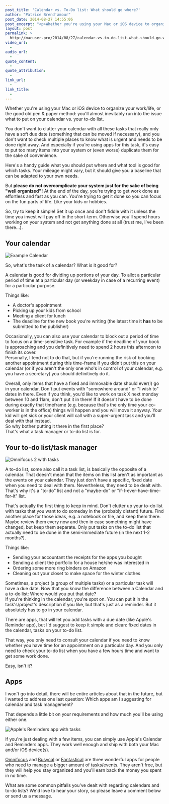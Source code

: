```yaml
---
post_title: 'Calendar vs. To-Do list: What should go where?'
author: "Patrice Brend'amour"
post_date: 2014-08-27 14:55:06
post_excerpt: "<p>Whether you're using your Mac or iOS device to organize your work/life, or the good old pen &amp; paper method: you'll almost inevitably run into the issue what to put on your calendar vs. your to-do list.&nbsp;</p>"
layout: post
permalink: >
  http://macuser.pro/2014/08/27/calendar-vs-to-do-list-what-should-go-where/
video_url:
  - 
audio_url:
  - 
quote_content:
  - 
quote_attribution:
  - 
link_url:
  - 
link_title:
  - 
---
```

Whether you're using your Mac or iOS device to organize your work/life, or the good old pen &amp; paper method: you'll almost inevitably run into the issue what to put on your calendar vs. your to-do list.

You don't want to clutter your calendar with all these tasks that really only have a soft due date (something that can be moved if necessary), and you don't want to check multiple places to know what is urgent and needs to be done right away. And especially if you're using apps for this task, it's easy to put too many items into your system or (even worse) duplicate them for the sake of convenience.

Here's a handy guide what you should put where and what tool is good for which tasks. Your mileage might vary, but it should give you a baseline that can be adapted to your own needs.

But <strong>please do not overcomplicate your system just for the sake of being "well organized"!</strong> At the end of the day, you're trying to get work done as effortless and fast as you can. You're trying to get it done so you can focus on the fun parts of life. Like your kids or hobbies.

So, try to keep it simple! Set it up once and don't fiddle with it unless the time you invest will pay off in the short-term. Otherwise you'll spend hours working on your system and not get anything done at all (trust me, I've been there...).

<h2>Your calendar</h2>

<img src="/wp-content/uploads/2014/08/calendar_sample.png" alt="Example Calendar" title="Calendar with events" />

So, what's the task of a calendar? What is it good for?

A calendar is good for dividing up portions of your day. To allot a particular period of time at a particular day (or weekday in case of a recurring event) for a particular purpose.

Things like:

<ul>
<li>A doctor's appointment</li>
<li>Picking up your kids from school</li>
<li>Meeting a client for lunch</li>
<li>The deadline for the new book you're writing (the latest time it <strong>has</strong> to be submitted to the publisher) </li>
</ul>

Occasionally, you can also use your calendar to block out a period of time to focus on a time-sensitive task.  For example if the deadline of your book is approaching and you definitively need to spend 2 hours this afternoon to finish its cover.<br />
Personally, I tend not to do that, but if you're running the risk of booking another appointment during this time-frame if you didn't put this on your calendar (or if you aren't the only one who's in control of your calendar, e.g. you have a secretary) you should definitively do it.

Overall, only items that have a fixed and immovable date should ever(!) go in your calendar. Don't put events with "somewhere around" or "I wish to" dates in there. Even if you think, you'd like to work on task X next monday between 10 and 11am, don't put it in there! If it doesn't have to be done during exactly that timeframe (e.g. because that's the only time your co-worker is in the office) things will happen and you will move it anyway. Your kid will get sick or your client will call with a super-urgent task and you'll deal with that instead.<br />
So why bother putting it there in the first place?<br />
That's what a task manager or to-do list is for.

<h2>Your to-do list/task manager</h2>

<img src="/wp-content/uploads/2014/08/omnifocus_sample.png" alt="Omnifocus 2 with tasks" title="Omnifocus 2 with tasks" />

A to-do list, some also call it a task list, is basically the opposite of a calendar. That doesn't mean that the items on this list aren't as important as the events on your calendar. They just don't have a specific, fixed date when you need to deal with them. Nevertheless, they need to be dealt with. That's why it's a "to-do" list and not a "maybe-do" or "if-I-ever-have-time-for-it" list.

That's actually the first thing to keep in mind. Don't clutter up your to-do list with tasks that you want to do someday in the (probably distant) future. Find another place for those ideas, e.g. a notebook or file, and keep them there. Maybe review them every now and then in case something might have changed, but keep them separate. Only put tasks on the to-do list that actually need to be done in the semi-immediate future (in the next 1-2 months?).

Things like:

<ul>
<li>Sending your accountant the receipts for the apps you bought</li>
<li>Sending a client the portfolio for a house he/she was interested in</li>
<li>Ordering some more ring binders on Amazon</li>
<li>Cleaning out your closet to make space for the winter clothes  </li>
</ul>

Sometimes, a project (a group of multiple tasks) or a particular task will have a due date. Now that you know the difference between a Calendar and a to-do list: Where would you put that date?<br />
If you're thinking in the calendar, you're spot on. You can put it in the task's/project's description if you like, but that's just as a reminder. But it absolutely has to go in your calendar.

There are apps, that will let you add tasks with a due date (like Apple's Reminder app), but I'd suggest to keep it simple and clean: fixed dates in the calendar, tasks on your to-do list.

That way, you only need to consult your calendar if you need to know whether you have time for an appointment on a particular day. And you only need to check your to-do list when you have a few hours time and want to get some work done.

Easy, isn't it?

<h2>Apps</h2>

I won't go into detail, there will be entire articles about that in the future, but I wanted to address one last question: Which apps am I suggesting for calendar and task management?

That depends a little bit on your requirements and how much you'll be using either one.

<img src="/wp-content/uploads/2014/08/reminders_sample.png" alt="Apple's Reminders app with tasks" title="Apple's Reminders app with tasks" />

If you're just dealing with a few items, you can simply use Apple's Calendar and Reminders apps. They work well enough and ship with both your Mac and/or iOS device(s).

<a href="http://www.omnigroup.com/omnifocus/">Omnifocus</a> and <a href="http://www.busymac.com/busycal/">Busycal</a> or <a href="https://flexibits.com/fantastical">Fantastical</a> are three wonderful apps for people who need to manage a bigger amount of tasks/events. They aren't free, but they will help you stay organized and you'll earn back the money you spent in no time.

What are some common pitfalls you've dealt with regarding calendars and to-do lists? We'd love to hear your story, so please leave a comment below or send us a message.